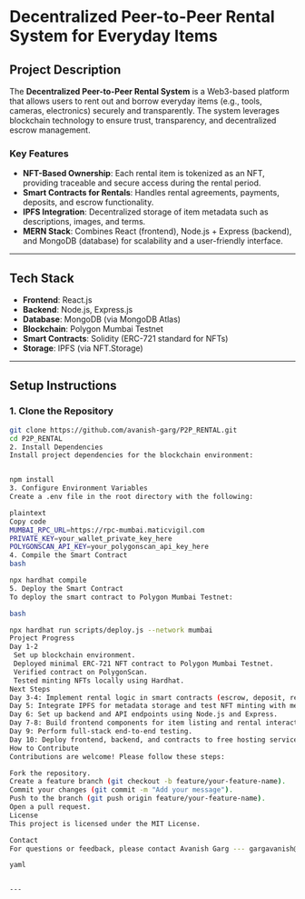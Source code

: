 
# **Decentralized Peer-to-Peer Rental System for Everyday Items**

## **Project Description**

The **Decentralized Peer-to-Peer Rental System** is a Web3-based platform that allows users to rent out and borrow everyday items (e.g., tools, cameras, electronics) securely and transparently. The system leverages blockchain technology to ensure trust, transparency, and decentralized escrow management.

### **Key Features**
- **NFT-Based Ownership**: Each rental item is tokenized as an NFT, providing traceable and secure access during the rental period.
- **Smart Contracts for Rentals**: Handles rental agreements, payments, deposits, and escrow functionality.
- **IPFS Integration**: Decentralized storage of item metadata such as descriptions, images, and terms.
- **MERN Stack**: Combines React (frontend), Node.js + Express (backend), and MongoDB (database) for scalability and a user-friendly interface.

---

## **Tech Stack**
- **Frontend**: React.js
- **Backend**: Node.js, Express.js
- **Database**: MongoDB (via MongoDB Atlas)
- **Blockchain**: Polygon Mumbai Testnet
- **Smart Contracts**: Solidity (ERC-721 standard for NFTs)
- **Storage**: IPFS (via NFT.Storage)

---

## **Setup Instructions**

### **1. Clone the Repository**
```bash
git clone https://github.com/avanish-garg/P2P_RENTAL.git
cd P2P_RENTAL
2. Install Dependencies
Install project dependencies for the blockchain environment:


npm install
3. Configure Environment Variables
Create a .env file in the root directory with the following:

plaintext
Copy code
MUMBAI_RPC_URL=https://rpc-mumbai.maticvigil.com
PRIVATE_KEY=your_wallet_private_key_here
POLYGONSCAN_API_KEY=your_polygonscan_api_key_here
4. Compile the Smart Contract
bash

npx hardhat compile
5. Deploy the Smart Contract
To deploy the smart contract to Polygon Mumbai Testnet:

bash

npx hardhat run scripts/deploy.js --network mumbai
Project Progress
Day 1-2
 Set up blockchain environment.
 Deployed minimal ERC-721 NFT contract to Polygon Mumbai Testnet.
 Verified contract on PolygonScan.
 Tested minting NFTs locally using Hardhat.
Next Steps
Day 3-4: Implement rental logic in smart contracts (escrow, deposit, rental terms).
Day 5: Integrate IPFS for metadata storage and test NFT minting with metadata.
Day 6: Set up backend and API endpoints using Node.js and Express.
Day 7-8: Build frontend components for item listing and rental interactions.
Day 9: Perform full-stack end-to-end testing.
Day 10: Deploy frontend, backend, and contracts to free hosting services.
How to Contribute
Contributions are welcome! Please follow these steps:

Fork the repository.
Create a feature branch (git checkout -b feature/your-feature-name).
Commit your changes (git commit -m "Add your message").
Push to the branch (git push origin feature/your-feature-name).
Open a pull request.
License
This project is licensed under the MIT License.

Contact
For questions or feedback, please contact Avanish Garg --- gargavanish@gmail.com.

yaml


---

